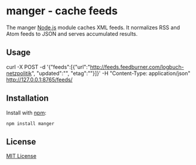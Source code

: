 # manger - cache feeds

The manger [Node.js](http://nodejs.org/) module caches XML feeds. It normalizes RSS and Atom feeds to JSON and serves accumulated results. 

## Usage

curl -X POST -d '{"feeds":[{"url":"http://feeds.feedburner.com/logbuch-netzpolitik", "updated":"", "etag":""}]}' -H "Content-Type: application/json" http://127.0.0.1:8765/feeds/

## Installation

Install with [npm](https://npmjs.org):

    npm install manger

## License

[MIT License](https://raw.github.com/michaelnisi/manger/master/LICENSE)

